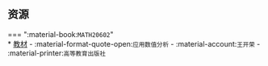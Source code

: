 ## 资源
=== ":material-book:`MATH20602`"  
    * [教材](https://api.mir6.com/api/lanzou?url=https://cqu-openlib.lanzout.com/iccnt2onev9e&down=true) - :material-format-quote-open:`应用数值分析` - :material-account:`王开荣` - :material-printer:`高等教育出版社`  